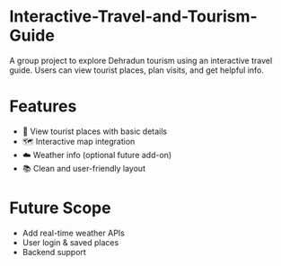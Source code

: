 # Interactive-Travel-and-Tourism-Guide  
A group project to explore Dehradun tourism using an interactive travel guide. Users can view tourist places, plan visits, and get helpful info.

# Features  
- 📍 View tourist places with basic details  
- 🗺️ Interactive map integration  
- ☁️ Weather info (optional future add-on)  
- 📚 Clean and user-friendly layout  

# Future Scope  
- Add real-time weather APIs  
- User login & saved places  
- Backend support  
